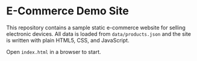 # E-Commerce Demo Site

This repository contains a sample static e-commerce website for selling electronic devices. All data is loaded from `data/products.json` and the site is written with plain HTML5, CSS, and JavaScript.

Open `index.html` in a browser to start.
